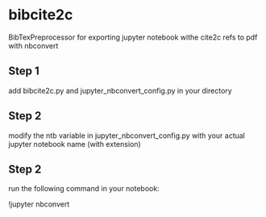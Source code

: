 # bibcite2c
BibTexPreprocessor for exporting jupyter notebook withe cite2c refs to pdf with nbconvert

## Step 1
add bibcite2c.py and jupyter_nbconvert_config.py in your directory

## Step 2
modify the ntb variable in jupyter_nbconvert_config.py with your actual jupyter notebook name (with extension)

## Step 2
run the following command in your notebook:   

!jupyter nbconvert   



